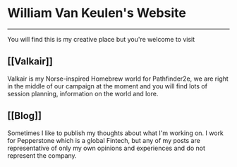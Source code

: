 # William Van Keulen's Website
---
You will find this is my creative place but you're welcome to visit

## [[Valkair]]

Valkair is my Norse-inspired Homebrew world for Pathfinder2e, we are right in the middle of our campaign at the moment and you will find lots of session planning, information on the world and lore.

## [[Blog]]

Sometimes I like to publish my thoughts about what I'm working on. I work for Pepperstone which is a global Fintech, but any of my posts are representative of only my own opinions and experiences and do not represent the company.